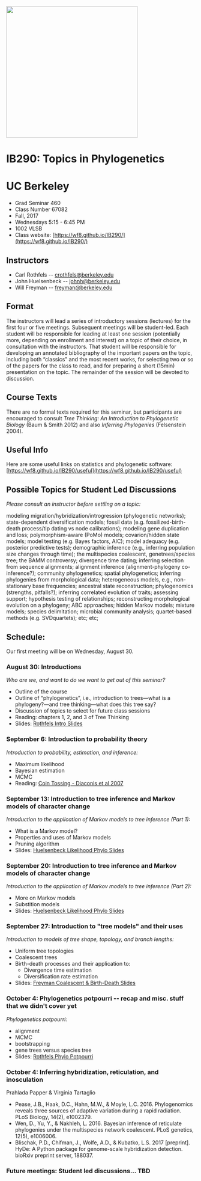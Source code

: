 <img src="http://willfreyman.org/assets/img/onag_big1.jpg" width="350" />

# IB290: Topics in Phylogenetics
# UC Berkeley

* Grad Seminar 460
* Class Number 67082
* Fall, 2017
* Wednesdays 5:15 - 6:45 PM
* 1002 VLSB
* Class website: [https://wf8.github.io/IB290/](https://wf8.github.io/IB290/)

## Instructors

* Carl Rothfels -- crothfels@berkeley.edu
* John Huelsenbeck -- johnh@berkeley.edu
* Will Freyman -- freyman@berkeley.edu

## Format 

The instructors will lead a series of introductory sessions (lectures) for the first four or five meetings. Subsequent meetings will be student-led. Each student will be responsible for leading at least one session (potentially more, depending on enrollment and interest) on a topic of their choice, in consultation with the instructors. That student will be responsible for developing an annotated bibliography of the important papers on the topic, including both “classics” and the most recent works, for selecting two or so of the papers for the class to read, and for preparing a short (15min) presentation on the topic. The remainder of the session will be devoted to discussion.

## Course Texts 

There are no formal texts required for this seminar, but participants are encouraged to consult *Tree Thinking: An Introduction to Phylogenetic Biology* (Baum & Smith 2012) and also *Inferring Phylogenies* (Felsenstein 2004).

## Useful Info

Here are some useful links on statistics and phylogenetic software: [https://wf8.github.io/IB290/useful](https://wf8.github.io/IB290/useful)

## Possible Topics for Student Led Discussions

*Please consult an instructor before settling on a topic:*

modeling migration/hybridization/introgression (phylogenetic networks); state-dependent diversification models; fossil data (e.g. fossilized-birth-death process/tip dating vs node calibrations); modeling gene duplication and loss; polymorphism-aware (PoMo) models; covarion/hidden state models; model testing (e.g. Bayes factors, AIC); model adequacy (e.g. posterior predictive tests); demographic inference (e.g., inferring population size changes through time); the multispecies coalescent, genetrees/species tree; the BAMM controversy; divergence time dating; inferring selection from sequence alignments; alignment inference (alignment-phylogeny co-inference?); community phylogenetics; spatial phylogenetics; inferring phylogenies from morphological data; heterogeneous models, e.g., non-stationary base frequencies; ancestral state reconstruction; phylogenomics (strengths, pitfalls?); inferring correlated evolution of traits; assessing support; hypothesis testing of relationships; reconstructing morphological evolution on a phylogeny; ABC approaches; hidden Markov models; mixture models; species delimitation; microbial community analysis; quartet-based methods (e.g. SVDquartets); etc; etc;


## Schedule:

Our first meeting will be on Wednesday, August 30.

### August 30: Introductions

*Who are we, and want to do we want to get out of this seminar?*
* Outline of the course
* Outline of “phylogenetics”, i.e., introduction to trees—what is a phylogeny?—and tree thinking—what does this tree say?
* Discussion of topics to select for future class sessions
* Reading: chapters 1, 2, and 3 of Tree Thinking
* Slides: [Rothfels Intro Slides](https://wf8.github.io/IB290/lecture_slides/Mtg01_intro.ppt)

### September 6: Introduction to probability theory

*Introduction to probability, estimation, and inference:*
* Maximum likelihood
* Bayesian estimation
* MCMC
* Reading: [Coin Tossing - Diaconis et al 2007](https://wf8.github.io/IB290/readings/2007_Diaconis.pdf)

### September 13: Introduction to tree inference and Markov models of character change 

*Introduction to the application of Markov models to tree inference (Part 1):*
* What is a Markov model? 
* Properties and uses of Markov models
* Pruning algorithm
* Slides: [Huelsenbeck Likelihood Phylo Slides](https://wf8.github.io/IB290/lecture_slides/Mtg02_Huelsenbeck_Likelihood_Phylo.pdf)

### September 20: Introduction to tree inference and Markov models of character change

*Introduction to the application of Markov models to tree inference (Part 2):*
* More on Markov models 
* Substition models
* Slides: [Huelsenbeck Likelihood Phylo Slides](https://wf8.github.io/IB290/lecture_slides/Mtg03_Huelsenbeck_Likelihood_Phylo.pdf)

### September 27: Introduction to "tree models" and their uses

*Introduction to models of tree shape, topology, and branch lengths:*
* Uniform tree topologies
* Coalescent trees
* Birth-death processes and their application to:
  * Divergence time estimation
  * Diversification rate estimation
* Slides: [Freyman Coalescent & Birth-Death Slides](https://wf8.github.io/IB290/lecture_slides/Mtg04_Freyman_Coalescent_Birth_Death_Trees.pdf)

### October 4: Phylogenetics potpourri -- recap and misc. stuff that we didn't cover yet

*Phylogenetics potpourri:* 
* alignment
* MCMC
* bootstrapping
* gene trees versus species tree
* Slides: [Rothfels Phylo Potpourri](https://wf8.github.io/IB290/lecture_slides/Mtg05_Carl_misc/Mtg05_misc.ppt)

### October 4: Inferring hybridization, reticulation, and inosculation

Prahlada Papper & Virginia Tartaglio

* Pease, J.B., Haak, D.C., Hahn, M.W., & Moyle, L.C. 2016. Phylogenomics reveals three sources of adaptive variation during a rapid radiation. PLoS Biology, 14(2), e1002379.
* Wen, D., Yu, Y., & Nakhleh, L. 2016. Bayesian inference of reticulate phylogenies under the multispecies network coalescent. PLoS genetics, 12(5), e1006006.
* Blischak, P.D., Chifman, J., Wolfe, A.D., & Kubatko, L.S. 2017 [preprint]. HyDe: A Python package for genome-scale hybridization detection. bioRxiv preprint server, 188037.

### Future meetings: Student led discussions... TBD




